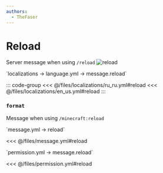 ```yaml
---
authors:
  - TheFaser
---
```


# Reload

<!--@include: @/parts/vanillaWarn.md#command-->

Server message when using `/reload`
![reload](/reload.png)

[//]: # (localization)
<!--@include: @/parts/words.md#localization-->
<!--@include: @/parts/words.md#path--> `localizations → language.yml → message.reload`

<!--@include: @/parts/words.md#default-->

::: code-group
<<< @/files/localizations/ru_ru.yml#reload
<<< @/files/localizations/en_us.yml#reload
:::

### `format`

Message when using `/minecraft:reload`

[//]: # (message.yml)
<!--@include: @/parts/words.md#setting-->
<!--@include: @/parts/words.md#path--> `message.yml → reload`

<!--@include: @/parts/words.md#default-->
<<< @/files/message.yml#reload

<!--@include: @/parts/enable.md-->

<!--@include: @/parts/range.md-->
<!--@include: @/parts/destination.md-->
<!--@include: @/parts/sound.md-->

[//]: # (permission.yml)
<!--@include: @/parts/words.md#permission-->
<!--@include: @/parts/words.md#path--> `permission.yml → message.reload`

<!--@include: @/parts/words.md#default-->
<<< @/files/permission.yml#reload

<!--@include: @/parts/permission/permissionTier3.md-->
<!--@include: @/parts/permission/sound.md-->